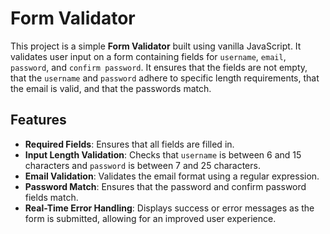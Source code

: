 # Form Validator

This project is a simple **Form Validator** built using vanilla JavaScript. It validates user input on a form containing fields for `username`, `email`, `password`, and `confirm password`. It ensures that the fields are not empty, that the `username` and `password` adhere to specific length requirements, that the email is valid, and that the passwords match.

## Features

- **Required Fields**: Ensures that all fields are filled in.
- **Input Length Validation**: Checks that `username` is between 6 and 15 characters and `password` is between 7 and 25 characters.
- **Email Validation**: Validates the email format using a regular expression.
- **Password Match**: Ensures that the password and confirm password fields match.
- **Real-Time Error Handling**: Displays success or error messages as the form is submitted, allowing for an improved user experience.
